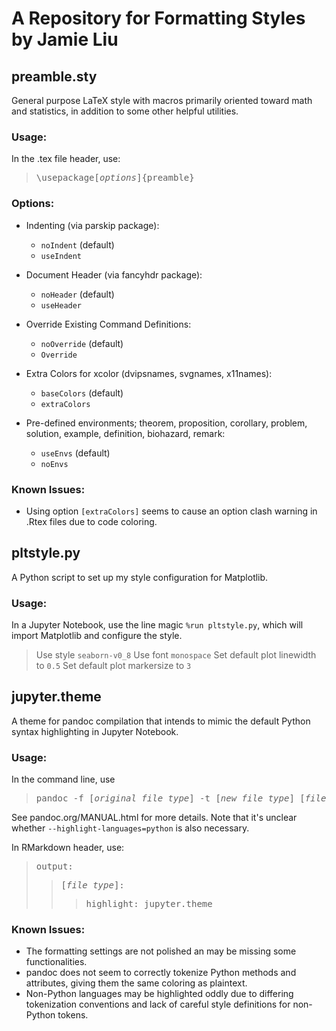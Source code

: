 # A Repository for Formatting Styles by Jamie Liu

## preamble.sty

General purpose LaTeX style with macros primarily oriented toward math and statistics, in addition to some other helpful utilities.

### Usage:
In the .tex file header, use:
> <pre>\usepackage[<i>options</i>]{preamble}</pre>

### Options:
  * Indenting (via parskip package):
    * `noIndent` (default)
    * `useIndent`

  * Document Header (via fancyhdr package):
    * `noHeader` (default)
    * `useHeader`

  * Override Existing Command Definitions:
    * `noOverride` (default)
    * `Override`

  * Extra Colors for xcolor (dvipsnames, svgnames, x11names):
    * `baseColors` (default)
    * `extraColors`

  * Pre-defined environments; theorem, proposition, corollary, problem, solution, example, definition, biohazard, remark:
    * `useEnvs` (default)
    * `noEnvs`

### Known Issues:
  * Using option `[extraColors]` seems to cause an option clash warning in .Rtex files due to code coloring.

## pltstyle.py

A Python script to set up my style configuration for Matplotlib.

### Usage:
In a Jupyter Notebook, use the line magic `%run pltstyle.py`, which will import Matplotlib and configure the style.
> Use style `seaborn-v0_8`
> Use font `monospace`
> Set default plot linewidth to `0.5`
> Set default plot markersize to `3`

## jupyter.theme

A theme for pandoc compilation that intends to mimic the default Python syntax highlighting in Jupyter Notebook.

### Usage:
In the command line, use
> <pre>pandoc -f [<i>original file type</i>] -t [<i>new file type</i>] [<i>file name</i>] -o [<i>output file</i>] --highlight-styles=jupyter.theme</pre>

See pandoc.org/MANUAL.html for more details. Note that it's unclear whether `--highlight-languages=python` is also necessary.

In RMarkdown header, use:
> <pre>output:</pre>
>> <pre>[<i>file type</i>]:</pre>
>>> <pre>highlight: jupyter.theme</pre>

### Known Issues:
  * The formatting settings are not polished an may be missing some functionalities.
  * pandoc does not seem to correctly tokenize Python methods and attributes, giving them the same coloring as plaintext.
  * Non-Python languages may be highlighted oddly due to differing tokenization conventions and lack of careful style definitions for non-Python tokens.
